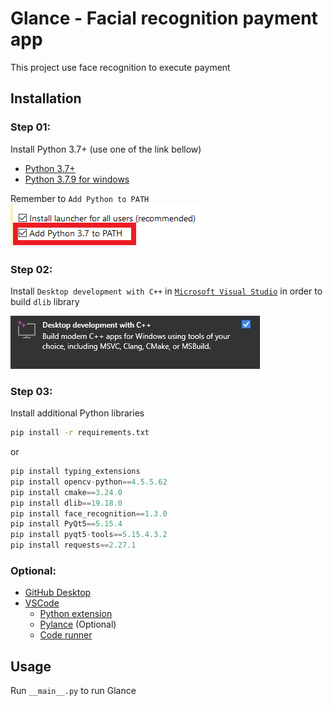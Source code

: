 # **Glance - Facial recognition payment app**

This project use face recognition to execute payment
 
## **Installation**

### **Step 01:**
Install Python 3.7+ (use one of the link bellow)
- [Python 3.7+](https://www.python.org/downloads/release/python-379/)
- [Python 3.7.9 for windows](https://www.python.org/ftp/python/3.7.9/python-3.7.9-amd64.exe)

Remember to `Add Python to PATH`<br/>
![](docs/pythonPATH.png)

### **Step 02:**
Install `Desktop development with C++` in [`Microsoft Visual Studio`](https://visualstudio.microsoft.com/) in order to build `dlib` library

![](docs/cpp.jpg)

### **Step 03:**
Install additional Python libraries
```bash
pip install -r requirements.txt
```
or
```python
pip install typing_extensions
pip install opencv-python==4.5.5.62
pip install cmake==3.24.0
pip install dlib==19.18.0
pip install face_recognition==1.3.0
pip install PyQt5==5.15.4
pip install pyqt5-tools==5.15.4.3.2
pip install requests==2.27.1
```

### **Optional:**
- [GitHub Desktop](https://desktop.github.com/)
- [VSCode](https://code.visualstudio.com/)
    - [Python extension](https://marketplace.visualstudio.com/items?itemName=ms-python.python)
    - [Pylance](https://marketplace.visualstudio.com/items?itemName=ms-python.vscode-pylance) (Optional)
    - [Code runner](https://marketplace.visualstudio.com/items?itemName=formulahendry.code-runner)

## **Usage**
Run `__main__.py` to run Glance